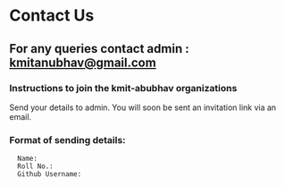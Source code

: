 # Contact Us

## For any queries contact admin : [kmitanubhav@gmail.com](mailto:kmitanubhav@gmail.com)

### Instructions to join the kmit-abubhav organizations
Send your details to admin. You will soon be sent an invitation link via an email.
### Format of sending details:
```
  Name:   
  Roll No.:  
  Github Username:  
```
